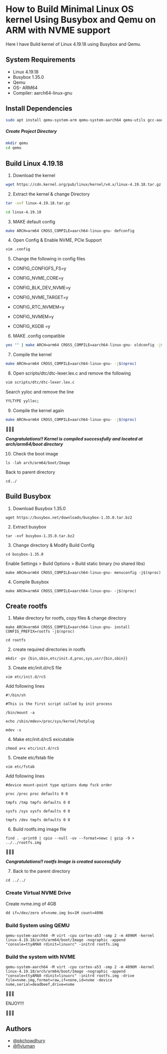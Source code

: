 
# How to Build Minimal Linux OS kernel Using Busybox and Qemu on ARM with NVME support

Here I have Build kernel of Linux 4.19.18 using Busybox and Qemu.




## System Requirements

- Linux 4.19.18
- Busybox 1.35.0
- Qemu
- OS- ARM64
- Compiler: aarch64-linux-gnu



## Install Dependencies

```bash 
sudo apt install qemu-system-arm qemu-system-aarch64 qemu-utils gcc-aarch64-linux-gnu build-essential lzop bison libncurses-dev git make gcc fakeroot ncurses-dev xz-utils libssl-dev bc flex libelf-dev

```
##### Create Project Directory

```bash 
mkdir qemu
cd qemu
```
## Build Linux 4.19.18
1. Download the kernel
```bash 
wget https://cdn.kernel.org/pub/linux/kernel/v4.x/linux-4.19.18.tar.gz
```
2. Extract the kernel & change Directory
```bash 
tar -xvf linux-4.19.18.tar.gz

cd linux-4.19.18
```
3. MAKE default config
```bash 
make ARCH=arm64 CROSS_COMPILE=aarch64-linux-gnu- defconfig
```
4. Open Config & Enable NVME, PCIe Support
```bash 
vim .config
```
5. Change the following in config files
- CONFIG_CONFIGFS_FS=y

- CONFIG_NVME_CORE=y

- CONFIG_BLK_DEV_NVME=y

- CONFIG_NVME_TARGET=y

- CONFIG_RTC_NVMEM=y

- CONFIG_NVMEM=y

- CONFIG_KGDB =y
6. MAKE .config compatible 
```bash 
yes "" | make ARCH=arm64 CROSS_COMPILE=aarch64-linux-gnu- oldconfig -j$(nproc)
```
7. Compile the kernel
```bash 
make ARCH=arm64 CROSS_COMPILE=aarch64-linux-gnu- -j$(nproc)
```
8. Open scripts/dtc/dtc-lexer.lex.c and remove the following
```bash 
vim scripts/dtc/dtc-lexer.lex.c
```
Search yyloc and remove the line
```bash 
YYLTYPE yylloc;
```
9. Compile the kernel again
```bash 
make ARCH=arm64 CROSS_COMPILE=aarch64-linux-gnu- -j$(nproc)
```
:star2::star2::star2:

**_Congratulations!! Kernel is compiled successfully and located at arch/arm64/boot directory_**

10. Check the boot image
```
ls -lah arch/arm64/boot/Image
```
Back to parent directory

```
cd../
```
## Build Busybox
 1. Download Busybox 1.35.0
 ```
wget https://busybox.net/downloads/busybox-1.35.0.tar.bz2
```
2. Extract busybox
```
tar -xvf busybox-1.35.0.tar.bz2
```
3. Change directory & Modify Build Config
```
cd busybox-1.35.0
```
Enable Settings > Build Options > Build static binary (no shared libs)
```
make ARCH=arm64 CROSS_COMPILE=aarch64-linux-gnu- menuconfig -j$(nproc)
```
4. Compile Busybox
```
make ARCH=arm64 CROSS_COMPILE=aarch64-linux-gnu- -j$(nproc)
```
## Create rootfs
1. Make directory for rootfs, copy files & change directory
```
make ARCH=arm64 CROSS_COMPILE=aarch64-linux-gnu- install CONFIG_PREFIX=rootfs -j$(nproc)

cd rootfs
```
2. create required directories in rootfs
```
mkdir -pv {bin,sbin,etc/init.d,proc,sys,usr/{bin,sbin}}
```
3. Create etc/init.d/rcS file
```
vim etc/init.d/rcS
```
Add following lines
```
#!/bin/sh

#This is the first script called by init process

/bin/mount -a

echo /sbin/mdev>/proc/sys/kernel/hotplug

mdev -s
```
4. Make etc/init.d/rcS exicutable
```
chmod a+x etc/init.d/rcS
```
5. Create etc/fstab file
```
vim etc/fstab
```
Add following lines
```
#device mount-point type options dump fsck order

proc /proc proc defaults 0 0

tmpfs /tmp tmpfs defaults 0 0

sysfs /sys sysfs defaults 0 0

tmpfs /dev tmpfs defaults 0 0
```
6. Build rootfs.img image file
```
find . -print0 | cpio --null -ov --format=newc | gzip -9 > ../../rootfs.img
```
:star2::star2::star2:

**_Congratulations!! rootfs Image is created successfully_**

7. Back to the parent directory
```
cd ../../
```
### Create Virtual NVME Drive
Create nvme.img of 4GB
```
dd if=/dev/zero of=nvme.img bs=1M count=4096
```
### Build System using QEMU
```
qemu-system-aarch64 -M virt -cpu cortex-a53 -smp 2 -m 4096M -kernel linux-4.19.18/arch/arm64/boot/Image -nographic -append "console=ttyAMA0 rdinit=linuxrc" -initrd rootfs.img
```

### Build the system with NVME
```
qemu-system-aarch64 -M virt -cpu cortex-a53 -smp 2 -m 4096M -kernel linux-4.19.18/arch/arm64/boot/Image -nographic -append "console=ttyAMA0 rdinit=linuxrc" -initrd rootfs.img -drive file=nvme.img,format=raw,if=none,id=nvme -device nvme,serial=deadbeef,drive=nvme
```

:star2::star2::star2:

ENJOY!!!

:star2::star2::star2:
## Authors

- [@pkchowdhury](https://www.github.com/pkchowdhury)
- [@flyluman](https://www.github.com/flyluman)
